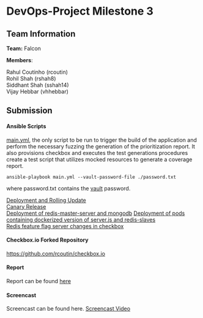 # DevOps-Project Milestone 3

## Team Information

**Team:** Falcon

**Members**:

Rahul Coutinho  (rcoutin)  
Rohil Shah      (rshah8)  
Siddhant Shah   (sshah14)  
Vijay Hebbar    (vhhebbar)  

## Submission

#### Ansible Scripts

[main.yml](main.yml), the only script to be run to trigger the build of the application and perform the necessary fuzzing the generation of the prioritization report. It also provisions checkbox and executes the test generations procedures create a test script that utilizes mocked resources to generate a coverage report.

``` 
ansible-playbook main.yml --vault-password-file ./password.txt
```
where password.txt contains the [vault](secrets.yml) password.

[Deployment and Rolling Update](/roles/iTrust_build/tasks/main.yml)  
[Canary Release](/roles/checkbox_build/tasks/main.yml)  
[Deployment of redis-master-server and mongodb](/infrastructure/deploy_secondary.yml)
[Deployment of pods containing dockerized version of server.js and redis-slaves](infrastructure/deploy_primary.yml)  
[Redis feature flag server changes in checkbox](https://github.com/rcoutin/checkbox.io)

#### Checkbox.io Forked Repository
https://github.com/rcoutin/checkbox.io

#### Report
Report can be found [here](report.md)

#### Screencast

Screencast can be found here. [Screencast Video](https://youtu.be/o48Zpq0xLiU)
